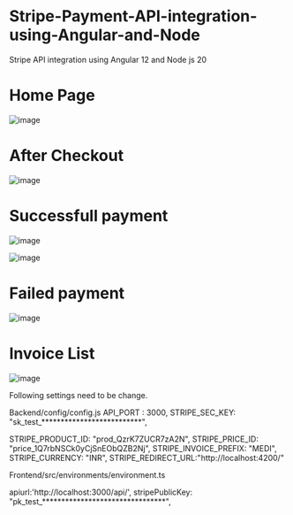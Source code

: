 # Stripe-Payment-API-integration-using-Angular-and-Node
Stripe API integration using Angular 12 and Node js 20


Home Page
============

![image](https://github.com/user-attachments/assets/b9d76c33-56f9-489e-b98d-8137e8317b20)


After Checkout
==============

![image](https://github.com/user-attachments/assets/8e579ed2-5883-468b-8f04-61c22de5b55f)


Successfull payment
===================

![image](https://github.com/user-attachments/assets/96f31e02-b34d-4617-9498-67ab176fe2bb)


![image](https://github.com/user-attachments/assets/8c1e069f-35b9-4075-8f92-bd727df9a400)

Failed payment
===================

![image](https://github.com/user-attachments/assets/f55a728b-d0f6-43a4-87c3-4f7a4a96fe6a)


Invoice List
===============

![image](https://github.com/user-attachments/assets/de5b004a-e3c7-4a50-a7d0-1e48e91d6ff9)



Following settings need to be change.

Backend/config/config.js
API_PORT	: 3000, 
STRIPE_SEC_KEY: "sk_test_**************************",	
	
STRIPE_PRODUCT_ID: "prod_QzrK7ZUCR7zA2N",
STRIPE_PRICE_ID: "price_1Q7rbNSCk0yCjSnEObQZB2Nj",
STRIPE_INVOICE_PREFIX: "MEDI",
STRIPE_CURRENCY: "INR",
STRIPE_REDIRECT_URL:"http://localhost:4200/"


Frontend/src/environments/environment.ts

apiurl:'http://localhost:3000/api/',
stripePublicKey: "pk_test_********************************",





